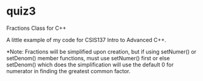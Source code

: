 # quiz3
Fractions Class for C++

A little example of my code for CSIS137 Intro to Advanced C++.

*Note: Fractions will be simplified upon creation, but if using setNumer()
or setDenom() member functions, must use setNumer() first or else setDenom()
which does the simplification will use the default 0 for numerator in finding the 
greatest common factor.
